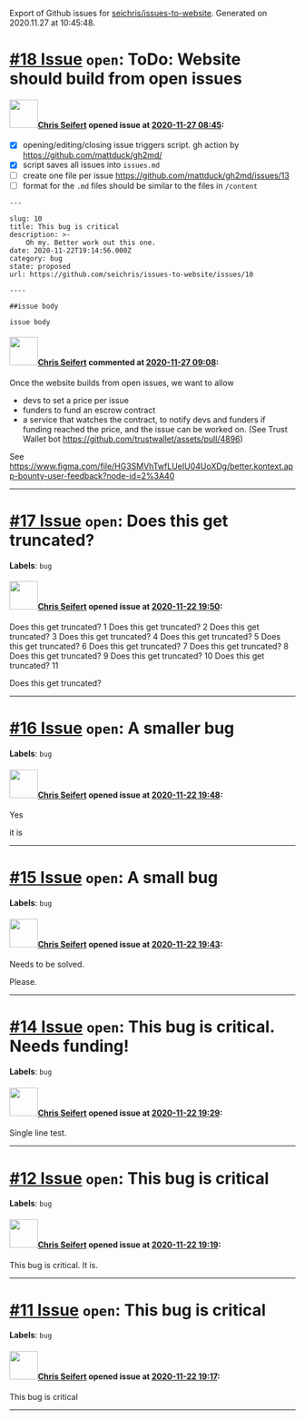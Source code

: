 Export of Github issues for [seichris/issues-to-website](https://github.com/seichris/issues-to-website). Generated on 2020.11.27 at 10:45:48.

# [\#18 Issue](https://github.com/seichris/issues-to-website/issues/18) `open`: ToDo: Website should build from open issues

#### <img src="https://avatars0.githubusercontent.com/u/25006584?v=4" width="50">[Chris Seifert](https://github.com/seichris) opened issue at [2020-11-27 08:45](https://github.com/seichris/issues-to-website/issues/18):

- [x] opening/editing/closing issue triggers script. gh action by https://github.com/mattduck/gh2md/
- [x] script saves all issues into `issues.md`
- [ ] create one file per issue https://github.com/mattduck/gh2md/issues/13
- [ ] format for the `.md` files should be similar to the files in `/content`

```
---

slug: 10
title: This bug is critical
description: >-
    Oh my. Better work out this one.
date: 2020-11-22T19:14:56.000Z
category: bug
state: proposed
url: https://github.com/seichris/issues-to-website/issues/10

----

##issue body

issue body
```

#### <img src="https://avatars0.githubusercontent.com/u/25006584?v=4" width="50">[Chris Seifert](https://github.com/seichris) commented at [2020-11-27 09:08](https://github.com/seichris/issues-to-website/issues/18#issuecomment-734728337):

Once the website builds from open issues, we want to allow
- devs to set a price per issue
- funders to fund an escrow contract
- a service that watches the contract, to notify devs and funders if funding reached the price, and the issue can be worked on. (See Trust Wallet bot https://github.com/trustwallet/assets/pull/4896)


See https://www.figma.com/file/HG3SMVhTwfLUeIU04UoXDg/better.kontext.app-bounty-user-feedback?node-id=2%3A40


-------------------------------------------------------------------------------

# [\#17 Issue](https://github.com/seichris/issues-to-website/issues/17) `open`: Does this get truncated?
**Labels**: `bug`


#### <img src="https://avatars0.githubusercontent.com/u/25006584?v=4" width="50">[Chris Seifert](https://github.com/seichris) opened issue at [2020-11-22 19:50](https://github.com/seichris/issues-to-website/issues/17):

Does this get truncated? 1 Does this get truncated? 2 Does this get truncated? 3 Does this get truncated? 4 Does this get truncated? 5 Does this get truncated? 6 Does this get truncated? 7 Does this get truncated? 8 Does this get truncated? 9 Does this get truncated? 10 Does this get truncated? 11


Does this get truncated?




-------------------------------------------------------------------------------

# [\#16 Issue](https://github.com/seichris/issues-to-website/issues/16) `open`: A smaller bug
**Labels**: `bug`


#### <img src="https://avatars0.githubusercontent.com/u/25006584?v=4" width="50">[Chris Seifert](https://github.com/seichris) opened issue at [2020-11-22 19:48](https://github.com/seichris/issues-to-website/issues/16):

Yes

it is




-------------------------------------------------------------------------------

# [\#15 Issue](https://github.com/seichris/issues-to-website/issues/15) `open`: A small bug
**Labels**: `bug`


#### <img src="https://avatars0.githubusercontent.com/u/25006584?v=4" width="50">[Chris Seifert](https://github.com/seichris) opened issue at [2020-11-22 19:43](https://github.com/seichris/issues-to-website/issues/15):

Needs to be solved.

Please.




-------------------------------------------------------------------------------

# [\#14 Issue](https://github.com/seichris/issues-to-website/issues/14) `open`: This bug is critical. Needs funding!
**Labels**: `bug`


#### <img src="https://avatars0.githubusercontent.com/u/25006584?v=4" width="50">[Chris Seifert](https://github.com/seichris) opened issue at [2020-11-22 19:29](https://github.com/seichris/issues-to-website/issues/14):

Single line test.




-------------------------------------------------------------------------------

# [\#12 Issue](https://github.com/seichris/issues-to-website/issues/12) `open`: This bug is critical
**Labels**: `bug`


#### <img src="https://avatars0.githubusercontent.com/u/25006584?v=4" width="50">[Chris Seifert](https://github.com/seichris) opened issue at [2020-11-22 19:19](https://github.com/seichris/issues-to-website/issues/12):

This bug is critical. It is.




-------------------------------------------------------------------------------

# [\#11 Issue](https://github.com/seichris/issues-to-website/issues/11) `open`: This bug is critical
**Labels**: `bug`


#### <img src="https://avatars0.githubusercontent.com/u/25006584?v=4" width="50">[Chris Seifert](https://github.com/seichris) opened issue at [2020-11-22 19:17](https://github.com/seichris/issues-to-website/issues/11):

This bug is critical




-------------------------------------------------------------------------------

